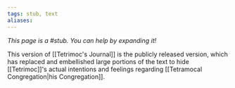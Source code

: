 ```yaml
---
tags: stub, text
aliases:
---
```


*This page is a #stub. You can help by expanding it!*

This version of [[Tetrimoc's Journal]] is the publicly released version, which has replaced and embellished large portions of the text to hide [[Tetrimoc]]'s actual intentions and feelings regarding [[Tetramocal Congregation|his Congregation]].